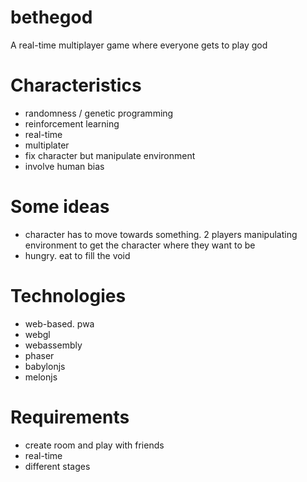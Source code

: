 # bethegod
A real-time multiplayer game where everyone gets to play god

# Characteristics

- randomness / genetic programming
- reinforcement learning
- real-time
- multiplater
- fix character but manipulate environment
- involve human bias

# Some ideas

- character has to move towards something. 2 players manipulating environment to get the character where they want to be
- hungry. eat to fill the void

# Technologies

- web-based. pwa
- webgl
- webassembly
- phaser
- babylonjs
- melonjs

# Requirements

- create room and play with friends
- real-time
- different stages
